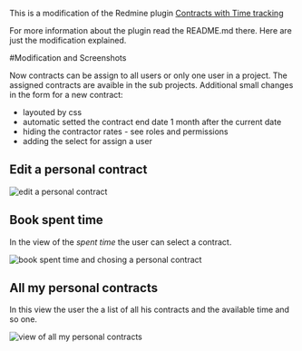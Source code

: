 This is a modification of the Redmine plugin [Contracts with Time tracking](https://github.com/dmp1ce/redmine-contracts-with-time-tracking-plugin/)

For more information about the plugin read the README.md there. 
Here are just the modification explained.

#Modification and Screenshots

Now contracts can be assign to all users or only one user in a project. The assigned contracts are avaible in the sub projects. Additional small changes in the form for a new contract:

- layouted by css
- automatic setted the contract end date 1 month after the current date
- hiding the contractor rates - see roles and permissions
- adding the select for assign a user


## Edit a personal contract

![edit a personal contract](https://github.com/jevo/redmine-personal-contracts-with-time-tracking-plugin/raw/master/docs/screenshots/edit_personal_contract.png)


## Book spent time 
In the view of the *spent time* the user can select a contract. 

![book spent time and chosing a personal contract](https://github.com/jevo/redmine-personal-contracts-with-time-tracking-plugin//raw/master/docs/screenshots/edit_personal_contract.png)

## All my personal contracts

In this view the user the a list of all his contracts and the available time and so one.

![view of all my personal contracts](https://github.com/jevo/redmine-personal-contracts-with-time-tracking-plugin/raw/master/docs/screenshots/personal_contract_view.png)


